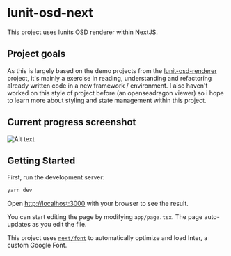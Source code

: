 # lunit-osd-next

This project uses lunits OSD renderer within NextJS.

## Project goals

As this is largely based on the demo projects from the [lunit-osd-renderer](https://github.com/lunit-io/osd-react-renderer) project, it's mainly a exercise in reading, understanding and refactoring already written code in a new framework / environment. 
I also haven't worked on this style of project before (an openseadragon viewer) so i hope to learn more about styling and state management within this project.

## Current progress screenshot 

![Alt text](public/osd-webgl.png)

## Getting Started

First, run the development server:

```bash
yarn dev
```

Open [http://localhost:3000](http://localhost:3000) with your browser to see the result.

You can start editing the page by modifying `app/page.tsx`. The page auto-updates as you edit the file.

This project uses [`next/font`](https://nextjs.org/docs/basic-features/font-optimization) to automatically optimize and load Inter, a custom Google Font.

